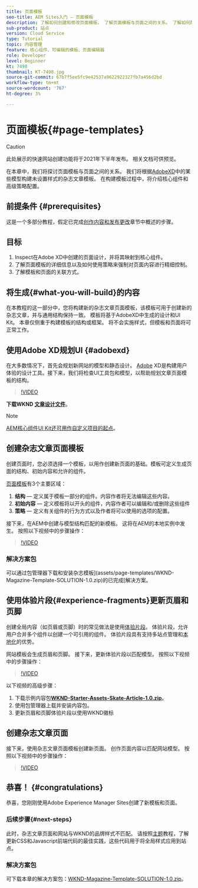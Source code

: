 ```yaml
---
title: 页面模板
seo-title: AEM Sites入门 — 页面模板
description: 了解如何创建和修改页面模板。 了解页面模板与页面之间的关系。 了解如何配置页面模板的策略，以便为内容提供精细的管理和品牌一致性。  将根据Adobe XD的模型创建结构良好的杂志文章模板。
sub-product: 站点
version: Cloud Service
type: Tutorial
topic: 内容管理
feature: 核心组件、可编辑的模板、页面编辑器
role: Developer
level: Beginner
kt: 7498
thumbnail: KT-7498.jpg
source-git-commit: 67b7f5ee5fc9e42537a9622922327fb7a456d2bd
workflow-type: tm+mt
source-wordcount: '767'
ht-degree: 3%

---
```



# 页面模板{#page-templates}

>[!CAUTION]
>
> 此处展示的快速网站创建功能将于2021年下半年发布。 相关文档可供预览。

在本章中，我们将探讨页面模板与页面之间的关系。 我们将根据[AdobeXD](https://www.adobe.com/products/xd.html)中的某些模型构建未设置样式的杂志文章模板。 在构建模板过程中，将介绍核心组件和高级策略配置。

## 前提条件 {#prerequisites}

这是一个多部分教程，假定已完成[创作内容和发布更改](./author-content-publish.md)章节中概述的步骤。

## 目标

1. Inspect在Adobe XD中创建的页面设计，并将其映射到核心组件。
1. 了解页面模板的详细信息以及如何使用策略来强制对页面内容进行精细控制。
1. 了解模板和页面的关联方式。

## 将生成{#what-you-will-build}的内容

在本教程的这一部分中，您将构建新的杂志文章页面模板，该模板可用于创建新的杂志文章，并与通用结构保持一致。 模板将基于AdobeXD中生成的设计和UI Kit。 本章仅侧重于构建模板的结构或框架。 将不会实施样式，但模板和页面将可正常工作。

## 使用Adobe XD规划UI {#adobexd}

在大多数情况下，首先会规划新网站的模型和静态设计。 [Adobe](https://www.adobe.com/products/xd.html) XD是构建用户体验的设计工具。接下来，我们将检查UI工具包和模型，以帮助规划文章页面模板的结构。

>[!VIDEO](https://video.tv.adobe.com/v/30214/?quality=12&learn=on)

**下载WKND [文章设计文件](https://github.com/adobe/aem-guides-wknd/releases/download/aem-guides-wknd-0.0.2/AEM_UI-kit-WKND-article-design.xd)**。

>[!NOTE]
>
> [AEM核心组件UI Kit还可用作自定义项目的起点](https://experienceleague.adobe.com/docs/experience-manager-learn/assets/AEM-CoreComponents-UI-Kit.xd)。

## 创建杂志文章页面模板

创建页面时，您必须选择一个模板，以用作创建新页面的基础。模板可定义生成页面的结构、初始内容和允许的组件。

[页面模板](https://experienceleague.adobe.com/docs/experience-manager-cloud-service/sites/authoring/features/templates.html)有3个主要区域：

1. **结构**  — 定义属于模板一部分的组件。内容作者将无法编辑这些内容。
1. **初始内容**  — 定义模板将以开头的组件，内容作者可以编辑和/或删除这些组件
1. **策略**  — 定义有关组件的行为方式以及作者将可以使用的选项的配置。

接下来，在AEM中创建与模型结构匹配的新模板。 这将在AEM的本地实例中发生。 按照以下视频中的步骤操作：

>[!VIDEO](https://video.tv.adobe.com/v/332915/?quality=12&learn=on)

### 解决方案包

可以通过包管理器下载和安装杂志模板](assets/page-templates/WKND-Magazine-Template-SOLUTION-1.0.zip)的已完成[解决方案。

## 使用体验片段{#experience-fragments}更新页眉和页脚

创建全局内容（如页眉或页脚）时的常见做法是使用[体验片段](https://experienceleague.adobe.com/docs/experience-manager-learn/sites/experience-fragments/experience-fragments-feature-video-use.html)。 体验片段，允许用户合并多个组件以创建一个可引用的组件。 体验片段具有支持多站点管理和[本地化](https://experienceleague.adobe.com/docs/experience-manager-core-components/using/components/experience-fragment.html?lang=en#localized-site-structure)的优势。

网站模板会生成页眉和页脚。 接下来，更新体验片段以匹配模型。 按照以下视频中的步骤操作：

>[!VIDEO](https://video.tv.adobe.com/v/332916/?quality=12&learn=on)

以下视频的高级步骤：

1. 下载示例内容包&#x200B;**[WKND-Starter-Assets-Skate-Article-1.0.zip](assets/page-templates/WKND-Starter-Assets-Skate-Article-1.0.zip)**。
1. 使用包管理器上载并安装内容包。
1. 更新页眉和页脚体验片段以使用WKND徽标

## 创建杂志文章页面

接下来，使用杂志文章页面模板创建新页面。 创作页面内容以匹配网站模型。 按照以下视频中的步骤操作：

>[!VIDEO](https://video.tv.adobe.com/v/332917/?quality=12&learn=on)

## 恭喜！ {#congratulations}

恭喜，您刚刚使用Adobe Experience Manager Sites创建了新模板和页面。

### 后续步骤{#next-steps}

此时，杂志文章页面和网站与WKND的品牌样式不匹配。 请按照[主题](theming.md)教程，了解更新CSS和Javascript前端代码的最佳实践，这些代码用于将全局样式应用到站点。

### 解决方案包

可下载本章的解决方案包：[WKND-Magazine-Template-SOLUTION-1.0.zip](assets/page-templates/WKND-Magazine-Template-SOLUTION-1.0.zip)。
